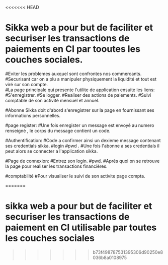 <<<<<<< HEAD
# Sikka web  a pour but de faciliter et securiser les transactions de paiements  en CI  par tooutes les couches sociales.
#Eviter les problemes auxquel sont confrontes nos commercants. 
#Securisant car on a plu a manipuler physiquement la liquidité et tout est viré sur son compte.  
#La page principale qui presente l'utilite de application ensuite les liens:
#S'enregistrer.
#Se logger.
#Realiser  des actions de paiements.
#Suivi comptable de son activité mensuel et annuel.

#Abonne Sikka doit d'abord s'enregistrer sur la page en fournissant ses informations personnelles.

#page register:
#Une fois enregister un message est envoyé au numero renseigné , le corps du message contient un code.

#Authentification:
#Code a confirmer ainsi un dexieme message contenant ses credentials sikka.
#login 
#pwd .
#Une fois l'abonne a ses credentials il peut alors se connecter a l'application sikka.

#Page de connexion:
#Entrez son login.
#pwd.
#Après quoi on se retrouve la page pour realiser les transactions financières.

#comptabilité
#Pour visualiser le suivi de son activite page compta.


 

=======
# sikka web  a pour but de faciliter et securiser les transactions de paiement  en CI utilisable par toutes les couches sociales  
>>>>>>> b73f498787531395306d90250e8036b8a0108975
